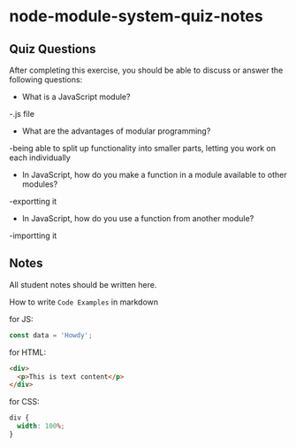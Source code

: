 # node-module-system-quiz-notes

## Quiz Questions

After completing this exercise, you should be able to discuss or answer the following questions:

- What is a JavaScript module?

-.js file

- What are the advantages of modular programming?

-being able to split up functionality into smaller parts, letting you work on each individually

- In JavaScript, how do you make a function in a module available to other modules?

-exportting it

- In JavaScript, how do you use a function from another module?

-importting it

## Notes

All student notes should be written here.

How to write `Code Examples` in markdown

for JS:

```javascript
const data = 'Howdy';
```

for HTML:

```html
<div>
  <p>This is text content</p>
</div>
```

for CSS:

```css
div {
  width: 100%;
}
```
